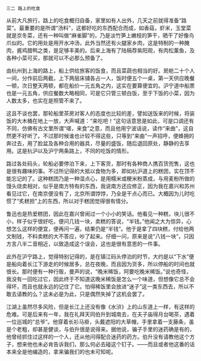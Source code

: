     三二 路上的吃食 

   从前大凡旅行，路上的吃食概归自备，家里如有人出外，几天之前就得准备“路菜”。最重要的是所谓“汤料”，这都好吃的东西配合而成，如香菇，虾米，玉堂菜就是京冬菜，还有一种叫做“麻雀脚”的，乃是淡竹笋上嫩枝的笋干，晒干了好像鸟爪似的。它的用处是用开水冲汤，此外当然还有火腿家乡肉，这是特制的一种腌肉，酱鸡腊鸭之类，是足够丰美的。后来上海有了陆稿荐紫阳观，有肉松薰鱼，及各种小菜可买，那就可以不必那么预备了。

   由杭州到上海的路上，船上供给旅客的饭食，而且菜蔬也相当的好。房舱二十个人一间，分作前后两截，上下两层床铺各占一人，饭时便五个一桌，第一天供应晚餐一顿，次日整天两顿，都在船价一元五角之内，这实在要算便宜的。沪宁道中船票也是一元五角，供应餐数大略相同，可是它只管三顿白饭，至于下饭的小菜，因为人数太多，也实在是照管不来了。

   这且不谈也罢，那轮船里茶房对客人的态度也比较的差，譬如送饭来的时候，将装饭的大木桶在地上一放，大声喊道：“来吃吧！”这句话意思是如此，可是口调还有不同，仿佛有古文里所谓“嗟，来食”之意，而且他用宁波话说，读作“来曲”，这自然更不好听了。不过那时候谁也计较不得这些，只等到“来曲”一声招呼，便蜂拥的奔过去，用了脸盆及各种合用的器具，尽量的盛饭，随后退回原处，静静的去享用。这是杭沪以及沪宁两条路上，不同的吃饭的情形。

   路过各处码头，轮船必要停泊下来，上下客货，那时有各种商人携百货兜售，这也是很有趣味的事。不过所记得的大抵以食物为多，即如杭沪道上的糕团，实在顶不能忘记的了。这种糕团乃是一种湿点心，是用糯米或粳米粉蒸成，与用麦粉所做的馒头烧卖相对，似乎是南方特有的东西，我说南方还应修正，因为我在嘉兴和苏州看见过它，在南京便没有了，北京所谓饽饽，乃全是干点心而已。大概因为儿时吃惯了“炙糕担”上的东西，所以对于糕团觉得很有情分。

   鲁迅也是热爱糕团，因此在嘉兴曾闹过一个小小的笑话。他看见一种糕，块儿很不小，样子似乎很好吃，便问几钱一块，卖糕的答说，“半钱。”他闻之大为惊异，心想怎么这样的便宜，便再问一遍，结果仍是“半钱”。他于是拿了四块糕，付给他两文制钱，不料卖糕的大不答应，吵了起来。仔细一问，原来是说“八钱一块”，只因方言八半二音相近，以致造成这个误会，这也是很有意思的一件事。

   此外在沪宁路上，觉得特别记得的，是在镇江码头停泊的时节，大约是以“下水”便是船向着长江下游走的时候居多，总在夜晚，而且因为货多，所以停船的时间也就很长。那时便有一种行贩，曼声的说，“晚米稀饭，阿要吃晚米稀饭。”说也奇怪，我没有一回吃过它，因此终于不知道这晚米稀饭是怎么一个味道，但想像它总不会得坏，而且也就永远的记住了它。怕得稀饭里会放进“迷子”这一类东西去，所以不敢去请教的么？这未必是为此，只是偶然失掉了这机会罢了。

   江湖上虽然尽多风险，但是长江上还没有像《水浒》上的山东道上一样，有这样的危难。可是后来有一年，我在礼拜天同伯升到城南去，在夫子庙得月台喝茶，遇着一位巡城的“总爷”。他穿着长衫马褂，头戴遮阳的大草帽，手里拿着一支藤条，虽是个老粗，却甚是健谈，与伯升很是说得来。据他说，骗子手里的迷药确是有的，他曾经抓住过这样的一个人，还从他问得配合迷药的药方。伯升没有请教他这个方子，想来他也未必肯告诉我们，那么何必去碰这个钉子。——而且或者他这番的话本来全是他编造的，拿来骗我们的也未可知呢。

